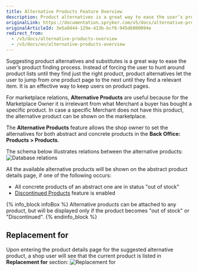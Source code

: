 ```yaml
---
title: Alternative Products Feature Overview
description: Product alternatives is a great way to ease the user’s product finding process. It lets the user jump over product pages until they find a relevant item.
originalLink: https://documentation.spryker.com/v5/docs/alternative-products-overview
originalArticleId: 3e5a0444-129e-413b-bcf6-945d6800094e
redirect_from:
  - /v5/docs/alternative-products-overview
  - /v5/docs/en/alternative-products-overview
---
```


Suggesting product alternatives and substitutes is a great way to ease the user’s product finding process. Instead of forcing the user to hunt around product lists until they find just the right product, product alternatives let the user to jump from one product page to the next until they find a relevant item. It is an effective way to keep users on product pages.

For marketplace relations, **Alternative Products** are useful because for the Marketplace Owner it is irrelevant from what Merchant a buyer has bought a specific product. In case a specific Merchant does not have this product, the alternative product can be shown on the marketplace.

The **Alternative Products** feature allows the shop owner to set the alternatives for both abstract and concrete products in the **Back Office: Products > Products**.

The schema below illustrates relations between the alternative products:
![Database relations](https://spryker.s3.eu-central-1.amazonaws.com/docs/Features/Product+Management/Alternative+Products/Alternative+Products+Feature+Overview/alternative-schema.png) 

All the available alternative products will be shown on the abstract product details page, if one of the following occurs:

* All concrete products of an abstract one are in status "out of stock"
* [Discontinued Products](/docs/scos/dev/features/202005.0/product-information-management/discontinued-products/discontinued-products.html) feature is enabled

{% info_block infoBox %}
Alternative products can be attached to any product, but will be displayed only if the product becomes "out of stock" or "Discontinued".
{% endinfo_block %}

## Replacement for
Upon entering the product details page for the suggested alternative product, a shop user will see that the current product is listed in **Replacement for** section:
![Replacement for](https://spryker.s3.eu-central-1.amazonaws.com/docs/Features/Product+Management/Alternative+Products/Alternative+Products+Feature+Overview/replacement-for.png) 

<!-- Last review date: Mar 1, 2019 - by Ahmed Sabaa, Yuliia Boiko -->
